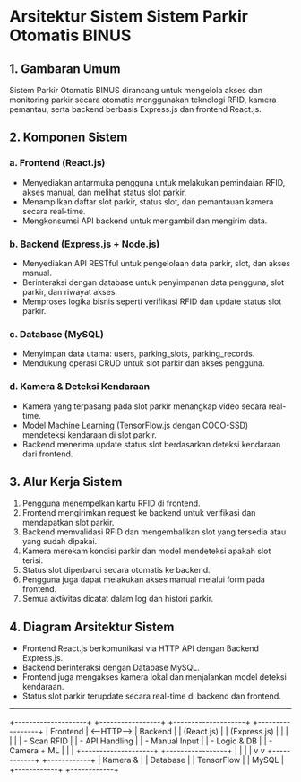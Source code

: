 # Arsitektur Sistem Sistem Parkir Otomatis BINUS

## 1. Gambaran Umum

Sistem Parkir Otomatis BINUS dirancang untuk mengelola akses dan monitoring parkir secara otomatis menggunakan teknologi RFID, kamera pemantau, serta backend berbasis Express.js dan frontend React.js.

## 2. Komponen Sistem

### a. Frontend (React.js)

- Menyediakan antarmuka pengguna untuk melakukan pemindaian RFID, akses manual, dan melihat status slot parkir.
- Menampilkan daftar slot parkir, status slot, dan pemantauan kamera secara real-time.
- Mengkonsumsi API backend untuk mengambil dan mengirim data.

### b. Backend (Express.js + Node.js)

- Menyediakan API RESTful untuk pengelolaan data parkir, slot, dan akses manual.
- Berinteraksi dengan database untuk penyimpanan data pengguna, slot parkir, dan riwayat akses.
- Memproses logika bisnis seperti verifikasi RFID dan update status slot parkir.

### c. Database (MySQL)

- Menyimpan data utama: users, parking_slots, parking_records.
- Mendukung operasi CRUD untuk slot parkir dan akses pengguna.

### d. Kamera & Deteksi Kendaraan

- Kamera yang terpasang pada slot parkir menangkap video secara real-time.
- Model Machine Learning (TensorFlow.js dengan COCO-SSD) mendeteksi kendaraan di slot parkir.
- Backend menerima update status slot berdasarkan deteksi kendaraan dari frontend.

## 3. Alur Kerja Sistem

1. Pengguna menempelkan kartu RFID di frontend.
2. Frontend mengirimkan request ke backend untuk verifikasi dan mendapatkan slot parkir.
3. Backend memvalidasi RFID dan mengembalikan slot yang tersedia atau yang sudah dipakai.
4. Kamera merekam kondisi parkir dan model mendeteksi apakah slot terisi.
5. Status slot diperbarui secara otomatis ke backend.
6. Pengguna juga dapat melakukan akses manual melalui form pada frontend.
7. Semua aktivitas dicatat dalam log dan histori parkir.

## 4. Diagram Arsitektur Sistem

- Frontend React.js berkomunikasi via HTTP API dengan Backend Express.js.
- Backend berinteraksi dengan Database MySQL.
- Frontend juga mengakses kamera lokal dan menjalankan model deteksi kendaraan.
- Status slot parkir terupdate secara real-time di backend dan frontend.

---

+--------------------+ +-----------------+
+--------------------+            +-----------------+
|    Frontend        | <--HTTP--> |   Backend       |
| (React.js)         |            | (Express.js)    |
|                    |            |                 |
| - Scan RFID        |            | - API Handling  |
| - Manual Input     |            | - Logic & DB    |
| - Camera + ML      |            |                 |
+--------------------+            +-----------------+
         |                                  |
         |                                  |
         v                                  v
    +------------+                   +------------+
    |  Kamera &  |                   |  Database  |
    | TensorFlow |                   |   MySQL    |
    +------------+                   +------------+
